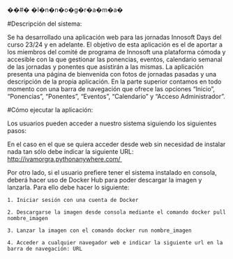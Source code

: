 ��#� �I�n�n�o�g�r�a�m�a�

#Descripción del sistema: 

Se ha desarrollado una aplicación web para las jornadas Innosoft Days del curso 23/24 y en adelante. El objetivo de esta aplicación es el de aportar a los miembros del comité de programa de Innosoft una plataforma cómoda y accesible con la que gestionar las ponencias, eventos, calendario semanal de las jornadas y ponentes que asistirán a las mismas. La aplicación presenta una página de bienvenida con fotos de jornadas pasadas y una descripción de la propia aplicación. En la parte superior contamos en todo momento con una barra de navegación que ofrece las opciones “Inicio”, “Ponencias”, “Ponentes”, “Eventos”, “Calendario” y “Acceso Administrador”. 

#Cómo ejecutar la aplicación: 

Los usuarios pueden acceder a nuestro sistema siguiendo los siguientes pasos: 

En el caso en el que se quiera acceder desde web sin necesidad de instalar nada tan sólo debe indicar la siguiente URL: http://ivamorgra.pythonanywhere.com/ 

Por otro lado, si el usuario prefiere tener el sistema instalado en consola, deberá hacer uso de Docker Hub para poder descargar la imagen y lanzarla. Para ello debe hacer lo siguiente: 

    1. Iniciar sesión con una cuenta de Docker 

    2. Descargarse la imagen desde consola mediante el comando docker pull nombre_imagen 

    3. Lanzar la imagen con el comando docker run nombre_imagen 

    4. Acceder a cualquier navegador web e indicar la siguiente url en la barra de navegación: URL 

